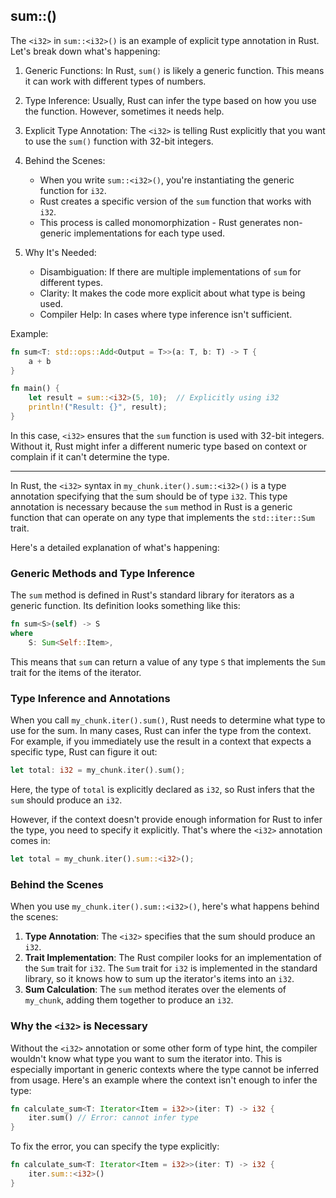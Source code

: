 ## sum::()
The `<i32>` in `sum::<i32>()` is an example of explicit type annotation in Rust. Let's break down what's happening:

1. Generic Functions:
   In Rust, `sum()` is likely a generic function. This means it can work with different types of numbers.

2. Type Inference:
   Usually, Rust can infer the type based on how you use the function. However, sometimes it needs help.

3. Explicit Type Annotation:
   The `<i32>` is telling Rust explicitly that you want to use the `sum()` function with 32-bit integers.

4. Behind the Scenes:
   - When you write `sum::<i32>()`, you're instantiating the generic function for `i32`.
   - Rust creates a specific version of the `sum` function that works with `i32`.
   - This process is called monomorphization - Rust generates non-generic implementations for each type used.

5. Why It's Needed:
   - Disambiguation: If there are multiple implementations of `sum` for different types.
   - Clarity: It makes the code more explicit about what type is being used.
   - Compiler Help: In cases where type inference isn't sufficient.

Example:
```rust
fn sum<T: std::ops::Add<Output = T>>(a: T, b: T) -> T {
    a + b
}

fn main() {
    let result = sum::<i32>(5, 10);  // Explicitly using i32
    println!("Result: {}", result);
}
```

In this case, `<i32>` ensures that the `sum` function is used with 32-bit integers. Without it, Rust might infer a different numeric type based on context or complain if it can't determine the type.

-------------

In Rust, the `<i32>` syntax in `my_chunk.iter().sum::<i32>()` is a type annotation specifying that the sum should be of type `i32`. This type annotation is necessary because the `sum` method in Rust is a generic function that can operate on any type that implements the `std::iter::Sum` trait. 

Here's a detailed explanation of what's happening:

### Generic Methods and Type Inference

The `sum` method is defined in Rust's standard library for iterators as a generic function. Its definition looks something like this:

```rust
fn sum<S>(self) -> S
where
    S: Sum<Self::Item>,
```

This means that `sum` can return a value of any type `S` that implements the `Sum` trait for the items of the iterator.

### Type Inference and Annotations

When you call `my_chunk.iter().sum()`, Rust needs to determine what type to use for the sum. In many cases, Rust can infer the type from the context. For example, if you immediately use the result in a context that expects a specific type, Rust can figure it out:

```rust
let total: i32 = my_chunk.iter().sum();
```

Here, the type of `total` is explicitly declared as `i32`, so Rust infers that the `sum` should produce an `i32`.

However, if the context doesn't provide enough information for Rust to infer the type, you need to specify it explicitly. That's where the `<i32>` annotation comes in:

```rust
let total = my_chunk.iter().sum::<i32>();
```

### Behind the Scenes

When you use `my_chunk.iter().sum::<i32>()`, here's what happens behind the scenes:

1. **Type Annotation**: The `<i32>` specifies that the sum should produce an `i32`.
2. **Trait Implementation**: The Rust compiler looks for an implementation of the `Sum` trait for `i32`. The `Sum` trait for `i32` is implemented in the standard library, so it knows how to sum up the iterator's items into an `i32`.
3. **Sum Calculation**: The `sum` method iterates over the elements of `my_chunk`, adding them together to produce an `i32`.

### Why the `<i32>` is Necessary

Without the `<i32>` annotation or some other form of type hint, the compiler wouldn't know what type you want to sum the iterator into. This is especially important in generic contexts where the type cannot be inferred from usage. Here's an example where the context isn't enough to infer the type:

```rust
fn calculate_sum<T: Iterator<Item = i32>>(iter: T) -> i32 {
    iter.sum() // Error: cannot infer type
}
```

To fix the error, you can specify the type explicitly:

```rust
fn calculate_sum<T: Iterator<Item = i32>>(iter: T) -> i32 {
    iter.sum::<i32>()
}
```

